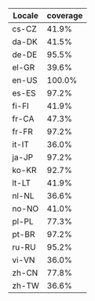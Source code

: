 ﻿| Locale | coverage |
| ------ | -------- |
| cs-CZ | 41.9% |
| da-DK | 41.5% |
| de-DE | 95.5% |
| el-GR | 39.6% |
| en-US | 100.0% |
| es-ES | 97.2% |
| fi-FI | 41.9% |
| fr-CA | 47.3% |
| fr-FR | 97.2% |
| it-IT | 36.0% |
| ja-JP | 97.2% |
| ko-KR | 92.7% |
| lt-LT | 41.9% |
| nl-NL | 36.6% |
| no-NO | 41.0% |
| pl-PL | 77.3% |
| pt-BR | 97.2% |
| ru-RU | 95.2% |
| vi-VN | 36.0% |
| zh-CN | 77.8% |
| zh-TW | 36.6% |
